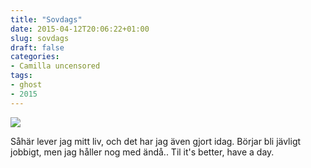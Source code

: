 ```yaml
---
title: "Sovdags"
date: 2015-04-12T20:06:22+01:00
slug: sovdags
draft: false
categories:
- Camilla uncensored
tags:
- ghost
- 2015
---
```


![](/assets/images/ghost/2015/04/have-a-day.jpg)


Såhär lever jag mitt liv, och det har jag även gjort idag. Börjar bli jävligt jobbigt, men jag håller nog med ändå.. Til it's better, have a day.

